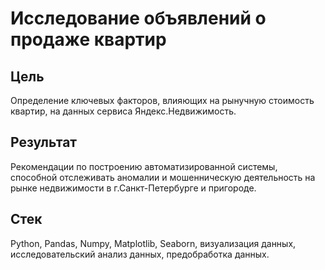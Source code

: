 # Исследование объявлений о продаже квартир
## Цель
Определение ключевых факторов, влияющих на рынучную стоимость квартир, на данных сервиса Яндекс.Недвижимость.
## Результат
Рекомендации по построению автоматизированной системы, способной отслеживать аномалии и мошенническую деятельность на рынке недвижимости в г.Санкт-Петербурге и пригороде.
## Стек
Python, Pandas, Numpy, Matplotlib, Seaborn, визуализация данных, исследовательский анализ данных, предобработка данных.
